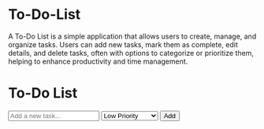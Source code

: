 # To-Do-List
A To-Do List is a simple application that allows users to create, manage, and organize tasks. Users can add
new tasks, mark them as complete, edit details, and delete tasks, often with options to categorize or
prioritize them, helping to enhance productivity and time management.
<!DOCTYPE html>
<html lang="en">
<head>
<meta charset="UTF-8" />
<meta name="viewport" content="width=device-width, initial-scale=1" />
<title>To-Do List App</title>
<style>
  @import url('https://fonts.googleapis.com/css2?family=Poppins:wght@400;600&display=swap');

  body {
    margin: 0;
    font-family: 'Poppins', sans-serif;
    background: #ffffff;
    display: flex;
    justify-content: center;
    align-items: flex-start;
    min-height: 100vh;
    padding: 2rem 1rem;
    color: #333;
  }

  #app {
    background: white;
    width: 100%;
    max-width: 480px;
    border-radius: 12px;
    box-shadow: 0 8px 24px rgba(0,0,0,0.1);
    padding: 2rem 2.5rem 3rem;
  }

  h1 {
    font-weight: 600;
    font-size: 2rem;
    margin-bottom: 1.5rem;
    text-align: center;
    color: #4a90e2;
  }

  form {
    display: flex;
    gap: 1rem;
    margin-bottom: 1.5rem;
  }

  form input[type="text"] {
    flex: 1;
    padding: 0.65rem 1rem;
    border: 2px solid #ddd;
    border-radius: 8px;
    font-size: 1rem;
    transition: border-color 0.3s;
  }

  form input[type="text"]:focus {
    border-color: #4a90e2;
    outline: none;
  }

  form select {
    width: 130px;
    border: 2px solid #ddd;
    border-radius: 8px;
    font-size: 1rem;
    padding: 0.65rem 0.8rem;
    background: white;
    color: #333;
    cursor: pointer;
    transition: border-color 0.3s;
  }

  form select:focus {
    border-color: #4a90e2;
    outline: none;
  }

  form button {
    background-color: #4a90e2;
    color: white;
    border: none;
    border-radius: 8px;
    padding: 0.65rem 1.5rem;
    font-size: 1rem;
    font-weight: 600;
    cursor: pointer;
    transition: background-color 0.3s;
  }

  form button:hover {
    background-color: #357ABD;
  }

  ul#task-list {
    list-style: none;
    padding: 0;
    margin: 0;
  }

  li.task-item {
    display: flex;
    align-items: center;
    padding: 0.75rem 1rem;
    margin-bottom: 0.75rem;
    border-radius: 8px;
    border-left: 6px solid transparent;
    background: #fafafa;
    box-shadow: 0 1px 6px rgba(0,0,0,0.05);
    transition: background-color 0.3s, border-color 0.3s;
  }

  li.task-item.low {
    border-left-color: #a8d5a2;
  }
  li.task-item.medium {
    border-left-color: #f0c419;
  }
  li.task-item.high {
    border-left-color: #e74c3c;
  }

  li.task-item.completed {
    background-color: #d7e8d9;
    text-decoration: line-through;
    color: #777;
  }

  input[type="checkbox"] {
    width: 18px;
    height: 18px;
    margin-right: 1rem;
    cursor: pointer;
  }

  span.task-text {
    flex: 1;
    font-size: 1rem;
    user-select: none;
    word-break: break-word;
  }

  span.task-text[contenteditable="true"] {
    padding: 0.2rem 0.4rem;
    border-radius: 6px;
    border: 2px solid #4a90e2;
    background: #eef5fb;
    user-select: text;
    outline: none;
    cursor: text;
  }

  .task-actions {
    display: flex;
    gap: 0.6rem;
  }

  button.action-btn {
    border: none;
    background: transparent;
    cursor: pointer;
    color: #888;
    font-size: 1.25rem;
    padding: 0.15rem 0.3rem;
    border-radius: 6px;
    transition: background-color 0.3s, color 0.3s;
  }

  button.action-btn:hover {
    background-color: #4a90e2;
    color: white;
  }

  /* Tooltip for buttons */
  button.action-btn[title] {
    position: relative;
  }
  button.action-btn[title]:hover::after {
    content: attr(title);
    position: absolute;
    top: -1.8rem;
    right: 50%;
    transform: translateX(50%);
    background: #333;
    color: white;
    font-size: 0.75rem;
    padding: 0.15rem 0.4rem;
    border-radius: 4px;
    white-space: nowrap;
    pointer-events: none;
  }

  @media (max-width: 480px) {
    #app {
      padding: 1.5rem 1.5rem 2.5rem;
      max-width: 100%;
    }

    form select {
      width: 100px;
    }

    button.action-btn {
      font-size: 1.1rem;
    }
  }
</style>
</head>
<body>
<div id="app" role="main" aria-label="To-Do List Application">
  <h1>To-Do List</h1>
  <form id="task-form" aria-label="Add new task form">
    <input id="task-input" type="text" placeholder="Add a new task..." aria-label="Task description" required />
    <select id="priority-select" aria-label="Select task priority">
      <option value="low" selected>Low Priority</option>
      <option value="medium">Medium Priority</option>
      <option value="high">High Priority</option>
    </select>
    <button type="submit" aria-label="Add task">Add</button>
  </form>
  <ul id="task-list" aria-live="polite" aria-relevant="additions removals"></ul>
</div>

<script>
  // Data structure for tasks
  let tasks = [];

  // Elements
  const form = document.getElementById('task-form');
  const taskInput = document.getElementById('task-input');
  const prioritySelect = document.getElementById('priority-select');
  const taskList = document.getElementById('task-list');

  // Load tasks from localStorage
  function loadTasks() {
    const storedTasks = localStorage.getItem('todoTasks');
    if (storedTasks) {
      try {
        tasks = JSON.parse(storedTasks);
      } catch {
        tasks = [];
      }
    }
  }

  // Save tasks to localStorage
  function saveTasks() {
    localStorage.setItem('todoTasks', JSON.stringify(tasks));
  }

  // Render the task list
  function renderTasks() {
    taskList.innerHTML = '';
    if (tasks.length === 0) {
      const noTasksElem = document.createElement('li');
      noTasksElem.textContent = 'No tasks yet. Add your first task!';
      noTasksElem.style.textAlign = 'center';
      noTasksElem.style.padding = '1rem';
      noTasksElem.style.color = '#777';
      taskList.appendChild(noTasksElem);
      return;
    }

    tasks.forEach((task, index) => {
      const li = document.createElement('li');
      li.className = `task-item ${task.completed ? 'completed' : ''} ${task.priority}`;
      li.setAttribute('data-index', index);

      const checkbox = document.createElement('input');
      checkbox.type = 'checkbox';
      checkbox.checked = task.completed;
      checkbox.setAttribute('aria-label', task.completed ? `Mark task "${task.text}" as incomplete` : `Mark task "${task.text}" as complete`);
      checkbox.addEventListener('change', () => {
        tasks[index].completed = checkbox.checked;
        saveTasks();
        renderTasks();
      });

      const taskText = document.createElement('span');
      taskText.className = 'task-text';
      taskText.textContent = task.text;
      taskText.tabIndex = 0;

      // Editing logic
      taskText.addEventListener('dblclick', () => {
        if (task.completed) return;
        taskText.contentEditable = true;
        taskText.focus();
        placeCaretAtEnd(taskText);
      });

      taskText.addEventListener('keydown', (e) => {
        if (e.key === 'Enter') {
          e.preventDefault();
          taskText.blur();
        } else if (e.key === 'Escape') {
          e.preventDefault();
          taskText.textContent = task.text;
          taskText.blur();
        }
      });

      taskText.addEventListener('blur', () => {
        if (taskText.contentEditable === 'true') {
          let newText = taskText.textContent.trim();
          if (newText.length === 0) {
            alert("Task description can't be empty.");
            taskText.textContent = task.text;
          } else {
            tasks[index].text = newText;
            saveTasks();
          }
          taskText.contentEditable = false;
          renderTasks();
        }
      });

      // Actions container
      const actionsDiv = document.createElement('div');
      actionsDiv.className = 'task-actions';

      // Edit button (alternative to double-click)
      const editBtn = document.createElement('button');
      editBtn.type = 'button';
      editBtn.className = 'action-btn';
      editBtn.title = 'Edit task';
      editBtn.innerHTML = '✏️';
      editBtn.addEventListener('click', () => {
        if (task.completed) return;
        taskText.contentEditable = true;
        taskText.focus();
        placeCaretAtEnd(taskText);
      });

      // Delete button
      const delBtn = document.createElement('button');
      delBtn.type = 'button';
      delBtn.className = 'action-btn';
      delBtn.title = 'Delete task';
      delBtn.innerHTML = '🗑️';
      delBtn.addEventListener('click', () => {
        if (confirm(`Delete task "${task.text}"?`)) {
          tasks.splice(index, 1);
          saveTasks();
          renderTasks();
        }
      });

      actionsDiv.appendChild(editBtn);
      actionsDiv.appendChild(delBtn);

      li.appendChild(checkbox);
      li.appendChild(taskText);
      li.appendChild(actionsDiv);

      taskList.appendChild(li);
    });
  }

  // Helper function: place caret at end of editable element
  function placeCaretAtEnd(el) {
    el.focus();
    if (typeof window.getSelection != "undefined"
        && typeof document.createRange != "undefined") {
      const range = document.createRange();
      range.selectNodeContents(el);
      range.collapse(false);
      const sel = window.getSelection();
      sel.removeAllRanges();
      sel.addRange(range);
    }
  }

  // Add new task from form submission
  form.addEventListener('submit', e => {
    e.preventDefault();
    let newText = taskInput.value.trim();
    if (newText.length === 0) {
      alert("Please enter a task description.");
      return;
    }
    const priority = prioritySelect.value;
    tasks.push({ text: newText, completed: false, priority });
    saveTasks();
    renderTasks();
    form.reset();
    taskInput.focus();
  });

  // Initial load
  loadTasks();
  renderTasks();
</script>
</body>
</html>

